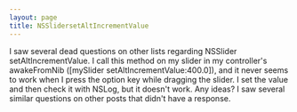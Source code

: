 ```yaml
---
layout: page
title: NSSlidersetAltIncrementValue
---
```




I saw several dead questions on other lists regarding NSSlider setAltIncrementValue. I call this method on my slider in my controller's awakeFromNib ([mySlider setAltIncrementValue:400.0]), and it never seems to work when I press the option key while dragging the slider. I set the value and then check it with NSLog, but it doesn't work. Any ideas?  I saw several similar questions on other posts that didn't have a response.

